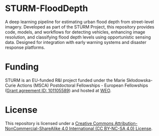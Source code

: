 # STURM-FloodDepth
A deep learning pipeline for estimating urban flood depth from street-level imagery. Developed as part of the STURM Project, this repository provides code, models, and workflows for detecting vehicles, enhancing image resolution, and classifying flood depth levels using opportunistic sensing data. Designed for integration with early warning systems and disaster response platforms.

# Funding
STURM is an EU-funded R&I project funded under the Marie Skłodowska-Curie Actions (MSCA) Postdoctoral Fellowships - European Fellowships ([Grant agreement ID: 101105589](https://doi.org/10.3030/101105589)) and hosted at [WEO](https://www.weo-water.com/).

# License

This repository is licensed under a [Creative Commons Attribution-NonCommercial-ShareAlike 4.0 International (CC BY-NC-SA 4.0) License](https://creativecommons.org/licenses/by-nc-sa/4.0/).